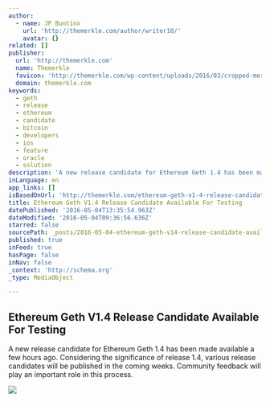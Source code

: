 ```yaml
---
author:
  - name: JP Buntinx
    url: 'http://themerkle.com/author/writer10/'
    avatar: {}
related: []
publisher:
  url: 'http://themerkle.com'
  name: Themerkle
  favicon: 'http://themerkle.com/wp-content/uploads/2016/03/cropped-merkle-white-1-192x192.png'
  domain: themerkle.com
keywords:
  - geth
  - release
  - ethereum
  - candidate
  - bitcoin
  - developers
  - ios
  - feature
  - oracle
  - solution
description: 'A new release candidate for Ethereum Geth 1.4 has been made available a few hours ago. Considering the significance of release 1.4, various release candidates will be published in the coming weeks. Community feedback will play an important role in this process.'
inLanguage: en
app_links: []
isBasedOnUrl: 'http://themerkle.com/ethereum-geth-v1-4-release-candidate-available-for-testing/'
title: Ethereum Geth V1.4 Release Candidate Available For Testing
datePublished: '2016-05-04T13:35:54.963Z'
dateModified: '2016-05-04T09:36:56.636Z'
starred: false
sourcePath: _posts/2016-05-04-ethereum-geth-v14-release-candidate-available-for-testing.md
published: true
inFeed: true
hasPage: false
inNav: false
_context: 'http://schema.org'
_type: MediaObject

---
```

<article style=""><h1>Ethereum Geth V1.4 Release Candidate Available For Testing</h1><p>A new release candidate for Ethereum Geth 1.4 has been made available a few hours ago. Considering the significance of release 1.4, various release candidates will be published in the coming weeks. Community feedback will play an important role in this process.</p><img src="http://themerkle.com/wp-content/uploads/2016/05/shutterstock_396941182.jpg" /></article>
